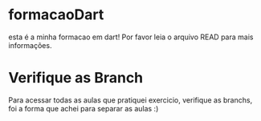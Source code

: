 # formacaoDart
esta é a minha formacao em dart! Por favor leia o arquivo READ para mais informações.

# Verifique as Branch
Para acessar todas as aulas que pratiquei exercicio, verifique as branchs, foi a forma que achei para separar as aulas :)
